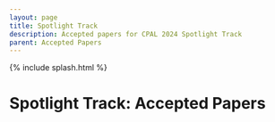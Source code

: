 ```yaml
---
layout: page
title: Spotlight Track
description: Accepted papers for CPAL 2024 Spotlight Track
parent: Accepted Papers
---
```


{% include splash.html %}

# Spotlight Track: Accepted Papers

